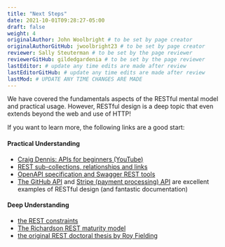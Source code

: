 ```yaml
---
title: "Next Steps"
date: 2021-10-01T09:28:27-05:00
draft: false
weight: 4
originalAuthor: John Woolbright # to be set by page creator
originalAuthorGitHub: jwoolbright23 # to be set by page creator
reviewer: Sally Steuterman # to be set by the page reviewer
reviewerGitHub: gildedgardenia # to be set by the page reviewer
lastEditor: # update any time edits are made after review
lastEditorGitHub: # update any time edits are made after review
lastMod: # UPDATE ANY TIME CHANGES ARE MADE
---
```


We have covered the fundamentals aspects of the RESTful mental model and practical usage. However, RESTful design is a deep topic that even extends beyond the web and use of HTTP!

If you want to learn more, the following links are a good start:

#### Practical Understanding

- [Craig Dennis: APIs for beginners (YouTube)](https://www.youtube.com/watch?v=GZvSYJDk-us&t=0s)
- [REST sub-collections, relationships and links](https://restful-api-design.readthedocs.io/en/latest/relationships.html)
- [OpenAPI specification and Swagger REST tools](https://swagger.io/specification/)
- [The GitHub API](https://developer.github.com/v3/) and [Stripe (payment processing) API](https://stripe.com/docs/api) are excellent examples of RESTful design (and fantastic documentation)

#### Deep Understanding

- [the REST constraints](https://www.restapitutorial.com/lessons/whatisrest.html)
- [The Richardson REST maturity model](https://www.martinfowler.com/articles/richardsonMaturityModel.html)
- [the original REST doctoral thesis by Roy Fielding](https://www.ics.uci.edu/~fielding/pubs/dissertation/top.htm)
